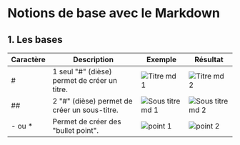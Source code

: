 # Notions de base avec le Markdown 

## 1. Les bases 

|Caractère|Description|Exemple|Résultat|
|---------|--------|-------|---|
|#| 1 seul "#" (dièse) permet de créer un titre.|![Titre md 1](https://cdn.discordapp.com/attachments/1159845840911872010/1173634369206898779/image.png?ex=6564ab2e&is=6552362e&hm=898dba2bcd05cb561fcb5f7704f69f2479b985ac36dcf1e32889d60378278a83&) | ![Titre md 2](https://cdn.discordapp.com/attachments/1159845840911872010/1173634260335337472/image.png?ex=6564ab14&is=65523614&hm=669a6e851ffbf0376356282233b7ff24f3983c8f9ca9156ad974973c52a76d0b&)|
|##| 2 "#" (dièse) permet de créer un sous-titre.|![Sous titre md 1](https://cdn.discordapp.com/attachments/1159845840911872010/1173634681426694207/image.png?ex=6564ab79&is=65523679&hm=9618504660d057edd0f89ef9bb6b3385db0ae16b6f7f722f515cc4a4cafc30f5&) | ![Sous titre md 2](https://cdn.discordapp.com/attachments/1159845840911872010/1173635609936543764/image.png?ex=6564ac56&is=65523756&hm=e737b9f1aa03ee741051d6f98f4f34fe2e322012e20df2e7e280b3eb8eb850e5&)
|- ou *| Permet de créer des "bullet point".|![point 1](https://cdn.discordapp.com/attachments/1159845840911872010/1173635912261959702/image.png?ex=6564ac9e&is=6552379e&hm=3e617ab2aad3cc20959fd0b166d86dc3e9df09cb8afc26a5150f73a651110b74&) | ![point 2](https://cdn.discordapp.com/attachments/1159845840911872010/1173636091207757864/image.png?ex=6564acc9&is=655237c9&hm=124ea2e2769d8af4528c54100e0d178293a0707f35096d8ce0e0527aae913e20&)|